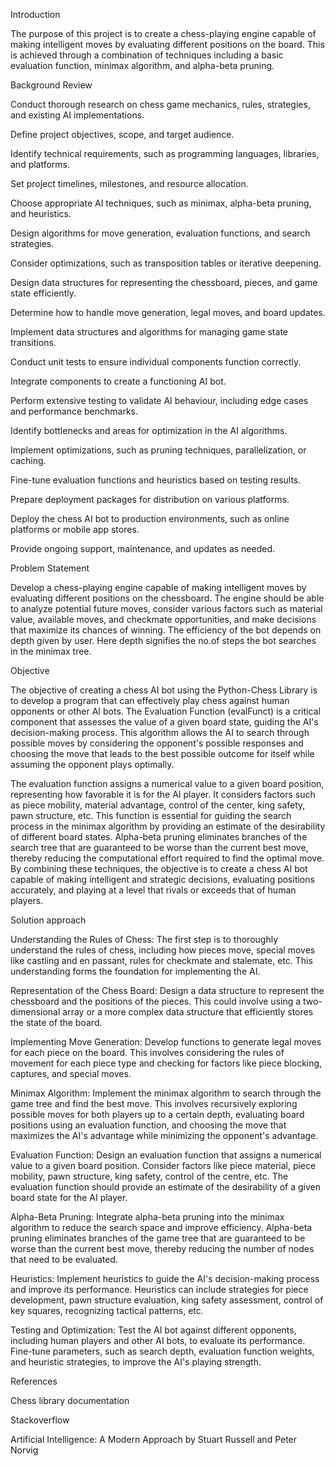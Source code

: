 
 

 

 

 

Introduction 

 

The purpose of this project is to create a chess-playing engine capable of making intelligent moves by evaluating different positions on the board. This is achieved through a combination of techniques including a basic evaluation function, minimax algorithm, and alpha-beta pruning. 

 

Background Review 

Conduct thorough research on chess game mechanics, rules, strategies, and existing AI implementations. 

Define project objectives, scope, and target audience. 

Identify technical requirements, such as programming languages, libraries, and platforms. 

Set project timelines, milestones, and resource allocation. 

Choose appropriate AI techniques, such as minimax, alpha-beta pruning, and heuristics. 

Design algorithms for move generation, evaluation functions, and search strategies. 

Consider optimizations, such as transposition tables or iterative deepening. 

Design data structures for representing the chessboard, pieces, and game state efficiently. 

Determine how to handle move generation, legal moves, and board updates. 

Implement data structures and algorithms for managing game state transitions. 

Conduct unit tests to ensure individual components function correctly. 

Integrate components to create a functioning AI bot. 

Perform extensive testing to validate AI behaviour, including edge cases and performance benchmarks. 

Identify bottlenecks and areas for optimization in the AI algorithms. 

Implement optimizations, such as pruning techniques, parallelization, or caching. 

Fine-tune evaluation functions and heuristics based on testing results. 

Prepare deployment packages for distribution on various platforms. 

Deploy the chess AI bot to production environments, such as online platforms or mobile app stores. 

Provide ongoing support, maintenance, and updates as needed. 

 

 

 

 

 

 

 

 

 

 

 

Problem Statement 

 

Develop a chess-playing engine capable of making intelligent moves by evaluating different positions on the chessboard. The engine should be able to analyze potential future moves, consider various factors such as material value, available moves, and checkmate opportunities, and make decisions that maximize its chances of winning. The efficiency of the bot depends on depth given by user. Here depth signifies the no.of steps the bot searches in the minimax tree. 

 

 

Objective 

 

The objective of creating a chess AI bot using the Python-Chess Library is to develop a program that can effectively play chess against human opponents or other AI bots. The Evaluation Function (evalFunct) is a critical component that assesses the value of a given board state, guiding the AI's decision-making process. This algorithm allows the AI to search through possible moves by considering the opponent's possible responses and choosing the move that leads to the best possible outcome for itself while assuming the opponent plays optimally. 

The evaluation function assigns a numerical value to a given board position, representing how favorable it is for the AI player. It considers factors such as piece mobility, material advantage, control of the center, king safety, pawn structure, etc. This function is essential for guiding the search process in the minimax algorithm by providing an estimate of the desirability of different board states. Alpha-beta pruning eliminates branches of the search tree that are guaranteed to be worse than the current best move, thereby reducing the computational effort required to find the optimal move. By combining these techniques, the objective is to create a chess AI bot capable of making intelligent and strategic decisions, evaluating positions accurately, and playing at a level that rivals or exceeds that of human players. 

 

 

 

 

 

 

 

 

 

 

 

 

 

 

 

 

 

 

 

Solution approach 

 

Understanding the Rules of Chess: The first step is to thoroughly understand the rules of chess, including how pieces move, special moves like castling and en passant, rules for checkmate and stalemate, etc. This understanding forms the foundation for implementing the AI. 

Representation of the Chess Board: Design a data structure to represent the chessboard and the positions of the pieces. This could involve using a two-dimensional array or a more complex data structure that efficiently stores the state of the board. 

Implementing Move Generation: Develop functions to generate legal moves for each piece on the board. This involves considering the rules of movement for each piece type and checking for factors like piece blocking, captures, and special moves. 

Minimax Algorithm: Implement the minimax algorithm to search through the game tree and find the best move. This involves recursively exploring possible moves for both players up to a certain depth, evaluating board positions using an evaluation function, and choosing the move that maximizes the AI's advantage while minimizing the opponent's advantage. 

Evaluation Function: Design an evaluation function that assigns a numerical value to a given board position. Consider factors like piece material, piece mobility, pawn structure, king safety, control of the centre, etc. The evaluation function should provide an estimate of the desirability of a given board state for the AI player. 

Alpha-Beta Pruning: Integrate alpha-beta pruning into the minimax algorithm to reduce the search space and improve efficiency. Alpha-beta pruning eliminates branches of the game tree that are guaranteed to be worse than the current best move, thereby reducing the number of nodes that need to be evaluated. 

Heuristics: Implement heuristics to guide the AI's decision-making process and improve its performance. Heuristics can include strategies for piece development, pawn structure evaluation, king safety assessment, control of key squares, recognizing tactical patterns, etc. 

Testing and Optimization: Test the AI bot against different opponents, including human players and other AI bots, to evaluate its performance. Fine-tune parameters, such as search depth, evaluation function weights, and heuristic strategies, to improve the AI's playing strength. 

 

References 

 

Chess library documentation 

Stackoverflow 

Artificial Intelligence: A Modern Approach by Stuart Russell and Peter Norvig 
